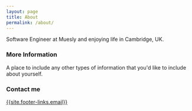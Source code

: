```yaml
---
layout: page
title: About
permalink: /about/
---
```


Software Engineer at Muesly and enjoying life in Cambridge, UK.

### More Information

A place to include any other types of information that you'd like to include about yourself. 

### Contact me

[{{site.footer-links.email}}](mailto:{{site.footer-links.email}})